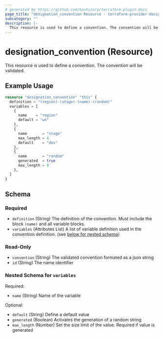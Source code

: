 ```yaml
---
# generated by https://github.com/hashicorp/terraform-plugin-docs
page_title: "designation_convention Resource - terraform-provider-designation"
subcategory: ""
description: |-
  This resource is used to define a convention. The convention will be validated.
---
```


# designation_convention (Resource)

This resource is used to define a convention. The convention will be validated.

## Example Usage

```terraform
resource "designation_convention" "this" {
  definition = "(region)-(stage)-(name)-(random)"
  variables = [
    {
      name    = "region"
      default = "we"
    },
    {
      name       = "stage"
      max_length = 4
      default    = "dev"
    },
    {
      name       = "random"
      generated  = true
      max_length = 8
    },
  ]
}
```

<!-- schema generated by tfplugindocs -->
## Schema

### Required

- `definition` (String) The definition of the convention. Must include the block `(name)` and all variable blocks.
- `variables` (Attributes List) A list of variable definition used in the convention definition. (see [below for nested schema](#nestedatt--variables))

### Read-Only

- `convention` (String) The validated convention formated as a json string
- `id` (String) The name identifier

<a id="nestedatt--variables"></a>
### Nested Schema for `variables`

Required:

- `name` (String) Name of the variable

Optional:

- `default` (String) Define a default value
- `generated` (Boolean) Activates the generation of a random string
- `max_length` (Number) Set the size limit of the value. Required if value is generated
